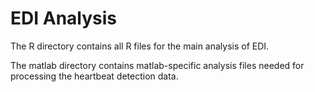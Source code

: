 # EDI Analysis
 The R directory contains all R files for the main analysis of EDI.

 The matlab directory contains matlab-specific analysis files needed for processing the heartbeat detection data. 
